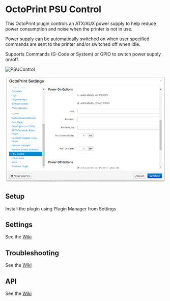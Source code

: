 # OctoPrint PSU Control
This OctoPrint plugin controls an ATX/AUX power supply to help reduce power consumption and noise when the printer is not in use.

Power supply can be automatically switched on when user specified commands are sent to the printer and/or switched off when idle.

Supports Commands (G-Code or System) or GPIO to switch power supply on/off.

![PSUControl](psucontrol_navbar_settings.png?raw=true)

![PSUControl](psucontrol_power_on_options.png?raw=true)
 
 
## Setup

Install the plugin using Plugin Manager from Settings
 
 
## Settings
See the [Wiki](https://github.com/kantlivelong/OctoPrint-PSUControl/wiki/Settings)
 
## Troubleshooting
See the [Wiki](https://github.com/kantlivelong/OctoPrint-PSUControl/wiki/Troubleshooting)

## API
See the [Wiki](https://github.com/kantlivelong/OctoPrint-PSUControl/wiki/API)
